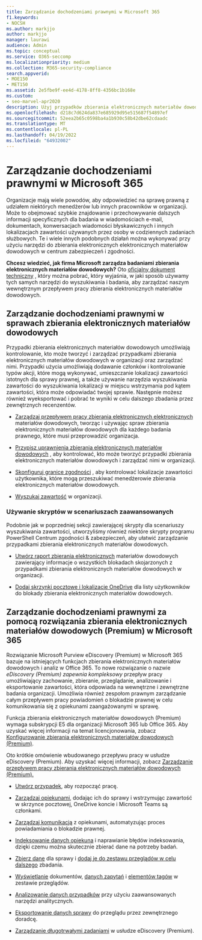 ```yaml
---
title: Zarządzanie dochodzeniami prawnymi w Microsoft 365
f1.keywords:
- NOCSH
ms.author: markjjo
author: markjjo
manager: laurawi
audience: Admin
ms.topic: conceptual
ms.service: O365-seccomp
ms.localizationpriority: medium
ms.collection: M365-security-compliance
search.appverid:
- MOE150
- MET150
ms.assetid: 2e5fbe9f-ee4d-4178-8ff8-4356bc1b168e
ms.custom:
- seo-marvel-apr2020
description: Użyj przypadków zbierania elektronicznych materiałów dowodowych w portalu zgodności usługi Microsoft Purview, aby zarządzać badaniem prawnym organizacji.
ms.openlocfilehash: d218c7d624da837e685929d95e515687f54897ef
ms.sourcegitcommit: 52eea2b65c0598ba4a1b930c58b42dbe62cdaadc
ms.translationtype: MT
ms.contentlocale: pl-PL
ms.lasthandoff: 04/19/2022
ms.locfileid: "64932002"
---
```

# <a name="manage-legal-investigations-in-microsoft-365"></a>Zarządzanie dochodzeniami prawnymi w Microsoft 365

Organizacje mają wiele powodów, aby odpowiedzieć na sprawę prawną z udziałem niektórych menedżerów lub innych pracowników w organizacji. Może to obejmować szybkie znajdowanie i przechowywanie dalszych informacji specyficznych dla badania w wiadomościach e-mail, dokumentach, konwersacjach wiadomości błyskawicznych i innych lokalizacjach zawartości używanych przez osoby w codziennych zadaniach służbowych. Te i wiele innych podobnych działań można wykonywać przy użyciu narzędzi do zbierania elektronicznych elektronicznych materiałów dowodowych w centrum zabezpieczeń i zgodności.
  
**Chcesz wiedzieć, jak firma Microsoft zarządza badaniami zbierania elektronicznych materiałów dowodowych?** Oto [oficjalny dokument techniczny](https://go.microsoft.com/fwlink/?linkid=852161) , który można pobrać, który wyjaśnia, w jaki sposób używamy tych samych narzędzi do wyszukiwania i badania, aby zarządzać naszym wewnętrznym przepływem pracy zbierania elektronicznych materiałów dowodowych.

## <a name="manage-legal-investigations-with-ediscovery-cases"></a>Zarządzanie dochodzeniami prawnymi w sprawach zbierania elektronicznych materiałów dowodowych

Przypadki zbierania elektronicznych materiałów dowodowych umożliwiają kontrolowanie, kto może tworzyć i zarządzać przypadkami zbierania elektronicznych materiałów dowodowych w organizacji oraz zarządzać nimi. Przypadki użycia umożliwiają dodawanie członków i kontrolowanie typów akcji, które mogą wykonywać, umieszczanie lokalizacji zawartości istotnych dla sprawy prawnej, a także używanie narzędzia wyszukiwania zawartości do wyszukiwania lokalizacji w miejscu wstrzymania pod kątem zawartości, która może odpowiadać twojej sprawie. Następnie możesz również wyeksportować i pobrać te wyniki w celu dalszego zbadania przez zewnętrznych recenzentów.
  
- [Zarządzaj przepływem pracy zbierania elektronicznych elektronicznych](./get-started-core-ediscovery.md) materiałów dowodowych, tworząc i używając spraw zbierania elektronicznych materiałów dowodowych dla każdego badania prawnego, które musi przeprowadzić organizacja.

- [Przypisz uprawnienia zbierania elektronicznych materiałów dowodowych](assign-ediscovery-permissions.md) , aby kontrolować, kto może tworzyć przypadki zbierania elektronicznych materiałów dowodowych i zarządzać nimi w organizacji.

- [Skonfiguruj granice zgodności](set-up-compliance-boundaries.md) , aby kontrolować lokalizacje zawartości użytkownika, które mogą przeszukiwać menedżerowie zbierania elektronicznych materiałów dowodowych.

- [Wyszukaj zawartość](search-for-content.md) w organizacji.

### <a name="use-scripts-for-advanced-scenarios"></a>Używanie skryptów w scenariuszach zaawansowanych

Podobnie jak w poprzedniej sekcji zawierającej skrypty dla scenariuszy wyszukiwania zawartości, utworzyliśmy również niektóre skrypty programu PowerShell Centrum zgodności & zabezpieczeń, aby ułatwić zarządzanie przypadkami zbierania elektronicznych materiałów dowodowych.
  
- [Utwórz raport zbierania elektronicznych](create-a-report-on-holds-in-ediscovery-cases.md) materiałów dowodowych zawierający informacje o wszystkich blokadach skojarzonych z przypadkami zbierania elektronicznych materiałów dowodowych w organizacji.

- [Dodaj skrzynki pocztowe i lokalizacje OneDrive](use-a-script-to-add-users-to-a-hold-in-ediscovery.md) dla listy użytkowników do blokady zbierania elektronicznych materiałów dowodowych.
  
## <a name="manage-legal-investigations-with-the-ediscovery-premium-solution-in-microsoft-365"></a>Zarządzanie dochodzeniami prawnymi za pomocą rozwiązania zbierania elektronicznych materiałów dowodowych (Premium) w Microsoft 365

Rozwiązanie Microsoft Purview eDiscovery (Premium) w Microsoft 365 bazuje na istniejących funkcjach zbierania elektronicznych materiałów dowodowych i analiz w Office 365. To nowe rozwiązanie o nazwie *eDiscovery (Premium) zapewnia kompleksowy* przepływ pracy umożliwiający zachowanie, zbieranie, przeglądanie, analizowanie i eksportowanie zawartości, która odpowiada na wewnętrzne i zewnętrzne badania organizacji. Umożliwia również zespołom prawnym zarządzanie całym przepływem pracy powiadomień o blokadzie prawnej w celu komunikowania się z opiekunami zaangażowanymi w sprawę.

Funkcja zbierania elektronicznych materiałów dowodowych (Premium) wymaga subskrypcji E5 dla organizacji Microsoft 365 lub Office 365. Aby uzyskać więcej informacji na temat licencjonowania, zobacz [Konfigurowanie zbierania elektronicznych materiałów dowodowych (Premium)](get-started-with-advanced-ediscovery.md#step-1-verify-and-assign-appropriate-licenses).

Oto krótkie omówienie wbudowanego przepływu pracy w usłudze eDiscovery (Premium). Aby uzyskać więcej informacji, zobacz [Zarządzanie przepływem pracy zbierania elektronicznych materiałów dowodowych (Premium).](create-and-manage-advanced-ediscoveryv2-case.md#manage-the-workflow)

- [Utwórz przypadek,](create-and-manage-advanced-ediscoveryv2-case.md#create-a-case) aby rozpocząć pracę.

- [Zarządzaj opiekunami](managing-custodians.md), dodając ich do sprawy i wstrzymując zawartość w skrzynce pocztowej, OneDrive koncie i Microsoft Teams są członkami.

- [Zarządzaj komunikacją](managing-custodian-communications.md) z opiekunami, automatyzując proces powiadamiania o blokadzie prawnej.

- [Indeksowanie danych opiekuna](processing-data-for-case.md) i naprawianie błędów indeksowania, dzięki czemu można skutecznie zbierać dane na potrzeby badań.

- [Zbierz dane](collecting-data-for-ediscovery.md) dla sprawy i [dodaj je do zestawu przeglądów w celu dalszego](collecting-data-for-ediscovery.md#add-search-results-to-a-review-set) zbadania.

- [Wyświetlanie](view-documents-in-review-set.md) dokumentów, [danych zapytań](review-set-search.md) i [elementów tagów](tagging-documents.md) w zestawie przeglądów.

- [Analizowanie danych przypadków](analyzing-data-in-review-set.md) przy użyciu zaawansowanych narzędzi analitycznych.

- [Eksportowanie danych sprawy](exporting-data-ediscover20.md) do przeglądu przez zewnętrznego doradcę.

- [Zarządzanie długotrwałymi zadaniami](managing-jobs-ediscovery20.md) w usłudze eDiscovery (Premium).